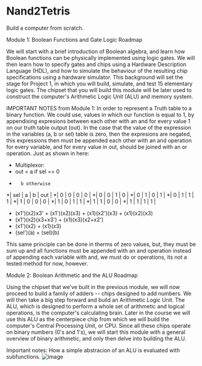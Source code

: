 # Nand2Tetris
 Build a computer from scratch.
 
 Module 1: Boolean Functions and Gate Logic Roadmap
 
 We will start with a brief introduction of Boolean algebra, and learn how Boolean functions can be physically implemented using logic gates. We will then learn how to specify gates and chips using a Hardware Description Language (HDL), and how to simulate the behaviour of the resulting chip specifications using a hardware simulator. This background will set the stage for Project 1, in which you will build, simulate, and test 15 elementary logic gates. The chipset that you will build this module will be later used to construct the computer's Arithmetic Logic Unit (ALU) and memory system.
 
 IMPORTANT NOTES from Module 1: In order to represent a Truth table to a binary function. We could use, values in which our function is equal to 1, by appendixing expresions between each other with an and for every value 1 on our truth table output (out). In the case that the value of the expression in the variables (a, b or sel) table is zero, then the expresions are negated, this expressions then must be appended each other with an and operation for every variable, and for every value in out, should be joined  with an or operation. Just as shown in here:
 
 * Multiplexor:
 * out = a if sel == 0
 *       b otherwise
 *| sel |  a  |  b  | out |
 *|  0  |  0  |  0  |	 0  |
 *|  0  |  0  |  1  |	 0  |
 *|  0  |  1  |  0  |	 1  |
 *|  0  |  1  |  1  |	 1  |
 *|  1  |  0  |  0  |	 0  |
 *|  1  |  0  |  1  |	 1  |
 *|  1  |  1  |  0  |	 0  |
 *|  1  |  1  |  1  |	 1  |
 * (x1')(x2)x3' + (x1')(x2)(x3) + (x1)(x2')(x3) + (x1)(x2)(x3)
 * (x1')(x2)(x3+x3') + (x1)(x3)(x2+x2')
 * (x1')(x2) + (x1)(x3)
 * (sel')(a) + (sel)(b)

This same principle can be done in therms of zero values, but, they must be sum up and all functions must be appended with an and operation instead of appending each variable with and, we must do or operations, its not a tested method for now, however.

Module 2: Boolean Arithmetic and the ALU Roadmap

 Using the chipset that we've built in the previous module, we will now proceed to build a family of adders -- chips designed to add numbers. We will then take a big step forward and build an Arithmetic Logic Unit. The ALU, which is designed to perform a whole set of arithmetic and logical operations, is the computer's calculating brain. Later in the course we will use this ALU as the centerpiece chip from which we will build the computer's Central Processing Unit, or CPU. Since all these chips operate on binary numbers (0's and 1's), we will start this module with a general overview of binary arithmetic, and only then delve into building the ALU.
 
 Important notes: How a simple abstracion of an ALU is evaluated with subfunctions.
 ![image](https://user-images.githubusercontent.com/36864288/197629944-31dd09c3-59df-4fa0-af44-35489f165ea1.png)

